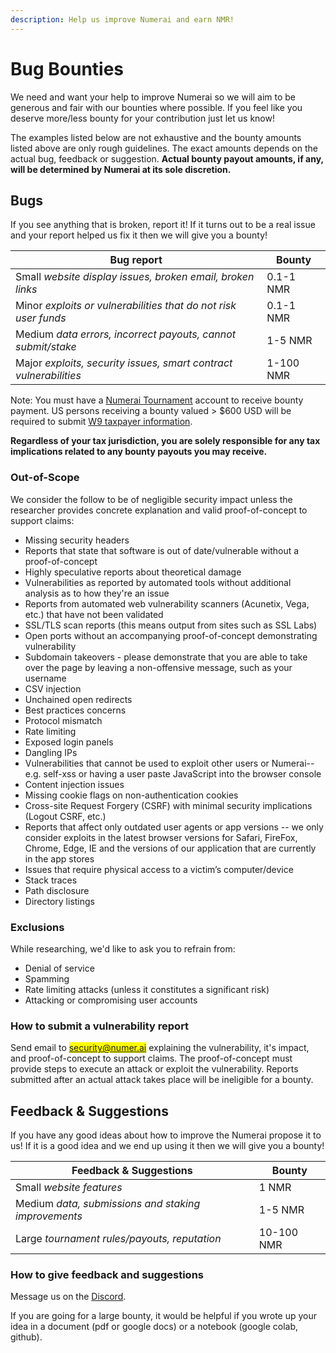 ```yaml
---
description: Help us improve Numerai and earn NMR!
---
```


# Bug Bounties

We need and want your help to improve Numerai so we will aim to be generous and fair with our bounties where possible. If you feel like you deserve more/less bounty for your contribution just let us know!

The examples listed below are not exhaustive and the bounty amounts listed above are only rough guidelines. The exact amounts depends on the actual bug, feedback or suggestion. **Actual bounty payout amounts, if any, will be determined by Numerai at its sole discretion.**&#x20;

## Bugs

If you see anything that is broken, report it! If it turns out to be a real issue and your report helped us fix it then we will give you a bounty!

| Bug report                                                        | Bounty    |
| ----------------------------------------------------------------- | --------- |
| Small _website display issues, broken email, broken links_        | 0.1-1 NMR |
| Minor _exploits or vulnerabilities that do not risk user funds_   | 0.1-1 NMR |
| Medium _data errors, incorrect payouts, cannot submit/stake_      | 1-5 NMR   |
| Major _exploits, security issues, smart contract vulnerabilities_ | 1-100 NMR |

Note: You must have a [Numerai Tournament](https://numer.ai/tournament/) account to receive bounty payment. US persons receiving a bounty valued > $600 USD will be required to submit [W9 taxpayer information](broken-reference).&#x20;

**Regardless of your tax jurisdiction, you are solely responsible for any tax implications related to any bounty payouts you may receive.**

### **Out-of-Scope**

We consider the follow to be of negligible security impact unless the researcher provides concrete explanation and valid proof-of-concept to support claims:

* Missing security headers
* Reports that state that software is out of date/vulnerable without a proof-of-concept
* Highly speculative reports about theoretical damage
* Vulnerabilities as reported by automated tools without additional analysis as to how they're an issue
* Reports from automated web vulnerability scanners (Acunetix, Vega, etc.) that have not been validated
* SSL/TLS scan reports (this means output from sites such as SSL Labs)
* Open ports without an accompanying proof-of-concept demonstrating vulnerability
* Subdomain takeovers - please demonstrate that you are able to take over the page by leaving a non-offensive message, such as your username
* CSV injection
* Unchained open redirects
* Best practices concerns
* Protocol mismatch
* Rate limiting
* Exposed login panels
* Dangling IPs
* Vulnerabilities that cannot be used to exploit other users or Numerai-- e.g. self-xss or having a user paste JavaScript into the browser console
* Content injection issues
* Missing cookie flags on non-authentication cookies
* Cross-site Request Forgery (CSRF) with minimal security implications (Logout CSRF, etc.)
* Reports that affect only outdated user agents or app versions -- we only consider exploits in the latest browser versions for Safari, FireFox, Chrome, Edge, IE and the versions of our application that are currently in the app stores
* Issues that require physical access to a victim’s computer/device
* Stack traces
* Path disclosure
* Directory listings

### Exclusions

While researching, we'd like to ask you to refrain from:

* Denial of service
* Spamming
* Rate limiting attacks (unless it constitutes a significant risk)
* Attacking or compromising user accounts

### How to submit a vulnerability report

Send email to <mark style="color:blue;">security@numer.ai</mark> explaining the vulnerability, it's impact, and proof-of-concept to support claims. The proof-of-concept must provide steps to execute an attack or exploit the vulnerability. Reports submitted after an actual attack takes place will be ineligible for a bounty.

## Feedback & Suggestions

If you have any good ideas about how to improve the Numerai propose it to us! If it is a good idea and we end up using it then we will give you a bounty!

| Feedback & Suggestions                              | Bounty     |
| --------------------------------------------------- | ---------- |
| Small _website features_                            | 1 NMR      |
| Medium _data, submissions and staking improvements_ | 1-5 NMR    |
| Large _tournament rules/payouts, reputation_        | 10-100 NMR |

### How to give feedback and suggestions

Message us on the [Discord](https://discord.gg/numerai).&#x20;

If you are going for a large bounty, it would be helpful if you wrote up your idea in a document (pdf or google docs) or a notebook (google colab, github).
